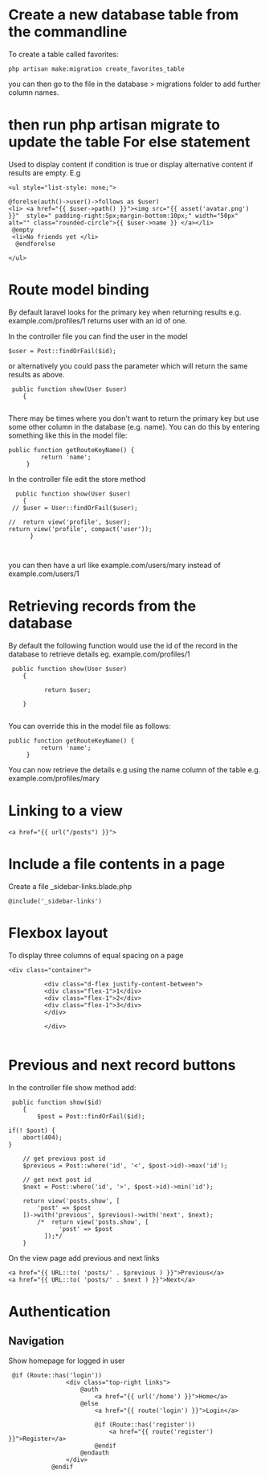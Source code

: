 Create a new database table from the commandline
================================================

To create a table called favorites:

```
php artisan make:migration create_favorites_table 

```
you can then go to the file in the database > migrations folder to add further column names.

then run php artisan migrate to update the table
For else statement
===================

Used to display content if condition is true or display alternative content if results are empty. E.g

```
<ul style="list-style: none;">

@forelse(auth()->user()->follows as $user)
<li> <a href="{{ $user->path() }}"><img src="{{ asset('avatar.png') }}"  style=" padding-right:5px;margin-bottom:10px;" width="50px" alt="" class="rounded-circle">{{ $user->name }} </a></li>
 @empty
 <li>No friends yet </li>
  @endforelse

</ul> 
```

Route model binding
====================

By default laravel looks for the primary key when returning results e.g. example.com/profiles/1 returns user with an id of one.

In the controller file you can find the user in the model 

```
$user = Post::findOrFail($id);
```

or alternatively you could pass the parameter which will return the same results as above.

```
 public function show(User $user)
    {
    
```

There may be times where you don't want to return the primary key but use some other column in the database (e.g. name). You can do this by entering something like this in the model file:

```
public function getRouteKeyName() {
         return 'name';
     }
```

In the controller file edit the store method

```
  public function show(User $user)
    {
 // $user = User::findOrFail($user);
   
//  return view('profile', $user);
return view('profile', compact('user'));
      }
    
    
```
you can then have a url like example.com/users/mary instead of example.com/users/1


Retrieving records from the database
====================================
By default the following function would use the id of the record in the database to retrieve details eg. example.com/profiles/1

```
 public function show(User $user)
    {
   
          return $user;

    } 
    
```

You can override this in the model file as follows:

```
public function getRouteKeyName() {
         return 'name';
     }
```

You can now retrieve the details e.g using the name column of the table e.g. example.com/profiles/mary



Linking to a view
=================

```
<a href="{{ url("/posts") }}">

```
Include a file contents in a page
=======================
Create a file _sidebar-links.blade.php

```
@include('_sidebar-links')

```

Flexbox layout
================

To display three columns of equal spacing on a page

```
<div class="container">
               
          <div class="d-flex justify-content-between">
          <div class="flex-1">1</div>
          <div class="flex-1">2</div>
          <div class="flex-1">3</div>
          </div>

          </div>
          
 ```
 
Previous and next record buttons
===========================
In the controller file show method add:

```
 public function show($id)
    {
        $post = Post::findOrFail($id);

if(! $post) {
    abort(404);
}

    // get previous post id
    $previous = Post::where('id', '<', $post->id)->max('id');

    // get next post id
    $next = Post::where('id', '>', $post->id)->min('id');

    return view('posts.show', [
        'post' => $post
    ])->with('previous', $previous)->with('next', $next);
        /*  return view('posts.show', [
              'post' => $post
          ]);*/
    }
 ```
On the view page add previous and next links

```
<a href="{{ URL::to( 'posts/' . $previous ) }}">Previous</a>
<a href="{{ URL::to( 'posts/' . $next ) }}">Next</a>
```
 
 
 
Authentication
===============

Navigation
-----------

Show homepage for logged in user

```
 @if (Route::has('login'))
                <div class="top-right links">
                    @auth
                        <a href="{{ url('/home') }}">Home</a>
                    @else
                        <a href="{{ route('login') }}">Login</a>

                        @if (Route::has('register'))
                            <a href="{{ route('register') }}">Register</a>
                        @endif
                    @endauth
                </div>
            @endif
            
```
